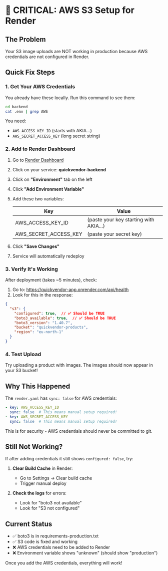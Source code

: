 # 🚨 CRITICAL: AWS S3 Setup for Render

## The Problem
Your S3 image uploads are NOT working in production because AWS credentials are not configured in Render.

## Quick Fix Steps

### 1. Get Your AWS Credentials
You already have these locally. Run this command to see them:
```bash
cd backend
cat .env | grep AWS
```

You need:
- `AWS_ACCESS_KEY_ID` (starts with AKIA...)
- `AWS_SECRET_ACCESS_KEY` (long secret string)

### 2. Add to Render Dashboard

1. Go to [Render Dashboard](https://dashboard.render.com)
2. Click on your service: **quickvendor-backend**
3. Click on **"Environment"** tab on the left
4. Click **"Add Environment Variable"**
5. Add these two variables:

   | Key | Value |
   |-----|-------|
   | AWS_ACCESS_KEY_ID | (paste your key starting with AKIA...) |
   | AWS_SECRET_ACCESS_KEY | (paste your secret key) |

6. Click **"Save Changes"**
7. Service will automatically redeploy

### 3. Verify It's Working

After deployment (takes ~5 minutes), check:

1. Go to: https://quickvendor-app.onrender.com/api/health
2. Look for this in the response:
```json
{
  "s3": {
    "configured": true,  // ✅ Should be TRUE
    "boto3_available": true,  // ✅ Should be TRUE
    "boto3_version": "1.40.7",
    "bucket": "quickvendor-products",
    "region": "eu-north-1"
  }
}
```

### 4. Test Upload
Try uploading a product with images. The images should now appear in your S3 bucket!

## Why This Happened

The `render.yaml` has `sync: false` for AWS credentials:
```yaml
- key: AWS_ACCESS_KEY_ID
  sync: false  # This means manual setup required!
- key: AWS_SECRET_ACCESS_KEY
  sync: false  # This means manual setup required!
```

This is for security - AWS credentials should never be committed to git.

## Still Not Working?

If after adding credentials it still shows `configured: false`, try:

1. **Clear Build Cache** in Render:
   - Go to Settings → Clear build cache
   - Trigger manual deploy

2. **Check the logs** for errors:
   - Look for "boto3 not available"
   - Look for "S3 not configured"

## Current Status
- ✅ boto3 is in requirements-production.txt
- ✅ S3 code is fixed and working
- ❌ AWS credentials need to be added to Render
- ❌ Environment variable shows "unknown" (should show "production")

Once you add the AWS credentials, everything will work!
